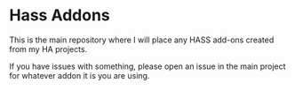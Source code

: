 # Hass Addons

This is the main repository where I will place any HASS add-ons created from my HA projects.

If you have issues with something, please open an issue in the main project for whatever addon it is you are using.